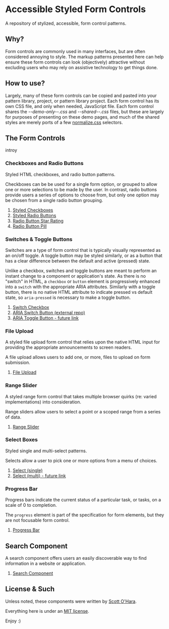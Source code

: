 # Accessible Styled Form Controls
A repository of stylized, accessible, form control patterns. 

## Why?
Form controls are commonly used in many interfaces, but are often considered annoying to style. The markup patterns presented here can help ensure these form controls can look (objectively) attractive without excluding users who may rely on assistive technology to get things done.     


## How to use?
Largely, many of these form controls can be copied and pasted into your pattern library, project, or pattern library project. Each form control has its own CSS file, and only when needed, JavaScript file. Each form control shares the *--demo-only--.css* and *--shared--.css* files, but these are largely for purposes of presenting on these demo pages, and much of the shared styles are merely ports of a few [normalize.css](https://necolas.github.io/normalize.css/) selectors.  


## The Form Controls
introy


### Checkboxes and Radio Buttons
Styled HTML checkboxes, and radio button patterns.  

Checkboxes can be be used for a single form option, or grouped to allow one or more selections to be made by the user. In contrast, radio buttons provide users a series of options to choose from, but only one option may be chosen from a single radio button grouping.

1. [Styled Checkboxes](src/checkbox)
2. [Styled Radio Buttons](src/radio-button)  
3. [Radio Button Star Rating](src/radio-button--rating)  
4. [Radio Button Pill](src/radio-button--pill)  


### Switches & Toggle Buttons 
Switches are a type of form control that is typically visually represented as an on/off toggle. A toggle button may be styled similarly, or as a button that has a clear difference between the default and active (pressed) state.

Unlike a checkbox, switches and toggle buttons are meant to perform an instant change to a component or application's state. As there is no "switch" in HTML, a `checkbox` or `button` element is progressively enhanced into a `switch` with the appropriate ARIA attributes. Similarly with a toggle button, there is no native HTML attribute to indicate pressed vs default state, so `aria-pressed` is necessary to make a toggle button.

1. [Switch Checkbox](src/checkbox--switch)
2. [ARIA Switch Button (external repo)](https://scottaohara.github.io/aria-switch-button/)
3. [ARIA Toggle Button - future link](#)


### File Upload
A styled file upload form control that relies upon the native HTML input for providing the appropriate announcements to screen readers.

A file upload allows users to add one, or more, files to upload on form submission.  

1. [File Upload](src/file-upload)  


### Range Slider
A styled range form control that takes multiple browser quirks (re: varied implementations) into consideration.  

Range sliders allow users to select a point or a scoped range from a series of data.

1. [Range Slider](src/range-slider)  


### Select Boxes
Styled single and multi-select patterns.  

Selects allow a user to pick one or more options from a menu of choices.

1. [Select (single)](src/select)  
2. [Select (multi) - future link](#src/select--multi)  


### Progress Bar
Progress bars indicate the current status of a particular task, or tasks, on a scale of 0 to completion. 

The <code>progress</code> element is part of the specification for form elements, but they are not focusable form control.

1. [Progress Bar](src/progress-bar)  


## Search Component
A search component offers users an easily discoverable way to find information in a website or application.   

1. [Search Component](src/search)  


## License & Such
Unless noted, these components were written by [Scott O'Hara](https://twitter.com/scottohara).  

Everything here is under an [MIT license](https://github.com/scottaohara/accessible-components/blob/master/LICENSE.md).

Enjoy :)
